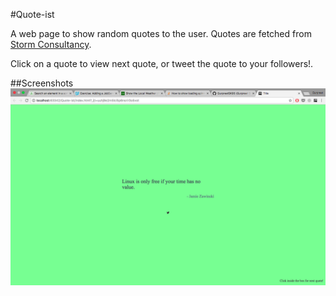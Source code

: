 #Quote-ist

A web page to show random quotes to the user. Quotes are fetched from [Storm Consultancy](http://quotes.stormconsultancy.co.uk/random.json).

Click on a quote to view next quote, or tweet the quote to your followers!.

##Screenshots
![Image](/Screenshots/quote.png)